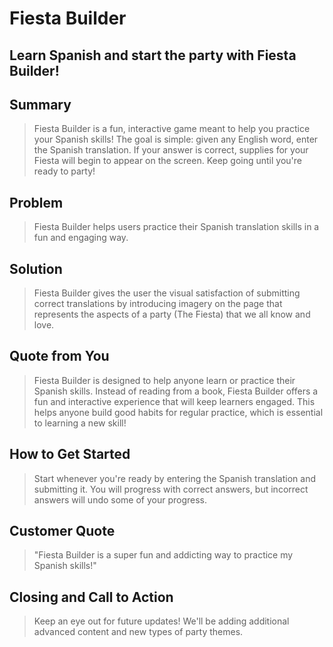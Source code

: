 # Fiesta Builder #

<!--
> This material was originally posted [here](http://www.quora.com/What-is-Amazons-approach-to-product-development-and-product-management). It is reproduced here for posterities sake.

There is an approach called "working backwards" that is widely used at Amazon. They work backwards from the customer, rather than starting with an idea for a product and trying to bolt customers onto it. While working backwards can be applied to any specific product decision, using this approach is especially important when developing new products or features.

For new initiatives a product manager typically starts by writing an internal press release announcing the finished product. The target audience for the press release is the new/updated product's customers, which can be retail customers or internal users of a tool or technology. Internal press releases are centered around the customer problem, how current solutions (internal or external) fail, and how the new product will blow away existing solutions.

If the benefits listed don't sound very interesting or exciting to customers, then perhaps they're not (and shouldn't be built). Instead, the product manager should keep iterating on the press release until they've come up with benefits that actually sound like benefits. Iterating on a press release is a lot less expensive than iterating on the product itself (and quicker!).

If the press release is more than a page and a half, it is probably too long. Keep it simple. 3-4 sentences for most paragraphs. Cut out the fat. Don't make it into a spec. You can accompany the press release with a FAQ that answers all of the other business or execution questions so the press release can stay focused on what the customer gets. My rule of thumb is that if the press release is hard to write, then the product is probably going to suck. Keep working at it until the outline for each paragraph flows.

Oh, and I also like to write press-releases in what I call "Oprah-speak" for mainstream consumer products. Imagine you're sitting on Oprah's couch and have just explained the product to her, and then you listen as she explains it to her audience. That's "Oprah-speak", not "Geek-speak".

Once the project moves into development, the press release can be used as a touchstone; a guiding light. The product team can ask themselves, "Are we building what is in the press release?" If they find they're spending time building things that aren't in the press release (overbuilding), they need to ask themselves why. This keeps product development focused on achieving the customer benefits and not building extraneous stuff that takes longer to build, takes resources to maintain, and doesn't provide real customer benefit (at least not enough to warrant inclusion in the press release).
 -->

<!-- ## Heading ##
  > Fiesta Builder -->

## Learn Spanish and start the party with Fiesta Builder! ##
  <!-- >  -->

## Summary ##
  > Fiesta Builder is a fun, interactive game meant to help you practice your Spanish skills! The goal is simple: given any English word, enter the Spanish translation. If your answer is correct, supplies for your Fiesta will begin to appear on the screen. Keep going until you're ready to party!

## Problem ##
  > Fiesta Builder helps users practice their Spanish translation skills in a fun and engaging way.

## Solution ##
  > Fiesta Builder gives the user the visual satisfaction of submitting correct translations by introducing imagery on the page that represents the aspects of a party (The Fiesta) that we all know and love.

## Quote from You ##
  > Fiesta Builder is designed to help anyone learn or practice their Spanish skills. Instead of reading from a book, Fiesta Builder offers a fun and interactive experience that will keep learners engaged. This helps anyone build good habits for regular practice, which is essential to learning a new skill!

## How to Get Started ##
  > Start whenever you're ready by entering the Spanish translation and submitting it. You will progress with correct answers, but incorrect answers will undo some of your progress.

## Customer Quote ##
  > "Fiesta Builder is a super fun and addicting way to practice my Spanish skills!"

## Closing and Call to Action ##
  > Keep an eye out for future updates! We'll be adding additional advanced content and new types of party themes.
